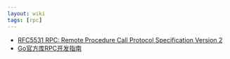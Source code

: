 ```yaml
---
layout: wiki
tags: [rpc]
---
```



* [RFC5531 RPC: Remote Procedure Call Protocol Specification Version 2](https://tools.ietf.org/html/rfc5531)
* [Go官方库RPC开发指南](https://studygolang.com/articles/8497)